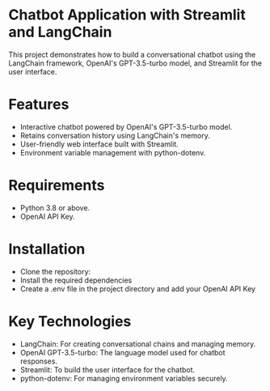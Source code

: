# Chatbot Application with Streamlit and LangChain

This project demonstrates how to build a conversational chatbot using the LangChain framework, OpenAI's GPT-3.5-turbo model, and Streamlit for the user interface.

# Features
- Interactive chatbot powered by OpenAI's GPT-3.5-turbo model.
- Retains conversation history using LangChain's memory.
- User-friendly web interface built with Streamlit.
- Environment variable management with python-dotenv.

# Requirements
- Python 3.8 or above.
- OpenAI API Key.

# Installation
- Clone the repository:
- Install the required dependencies
- Create a .env file in the project directory and add your OpenAI API Key

# Key Technologies
- LangChain: For creating conversational chains and managing memory.
- OpenAI GPT-3.5-turbo: The language model used for chatbot responses.
- Streamlit: To build the user interface for the chatbot.
- python-dotenv: For managing environment variables securely.
